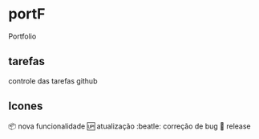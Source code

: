 # portF

Portfolio

## tarefas

controle das tarefas github

## Icones

:package: nova funcionalidade
:up: atualização
:beatle: correção de bug
:checkered_flag: release
